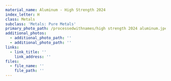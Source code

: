 ```yaml
---
material_name: Aluminum - High Strength 2024
index_letter: H
class: Metals
subclass: 'Metals: Pure Metals'
primary_photo_path: /processedwithnames/high strength 2024 aluminum.jpeg
additional_photos:
  - additional_photo_path: ''
  - additional_photo_path: ''
links:
  - link_title: ''
    link_address: ''
files:
  - file_name: ''
    file_path: ''
---
```


